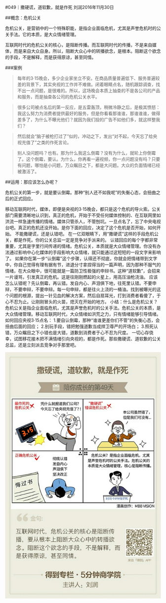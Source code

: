 #049｜撒硬谎，道软歉，就是作死
刘润2016年11月30日

##概念：危机公关

危机公关，是营销中的一个特殊职能，是指企业面临危机，尤其是声誉危机时的公关手法。它的本质，是大众情绪管理。

互联网时代的危机公关的核心，是阻断传播。而互联网时代的传播，不是来自媒体，而是来自大众自身。所以，阻断大众心中的转播欲念，是根本。阻断这个欲念的手段，不是解释，而是获得原谅，甚至同情。

###案例

>每年的3·15晚会，多少企业家坐立不安。在商品质量普遍低下、服务普遍较差的背景下，其实央视的工作并不难做。闭着眼睛点名，随机跟踪调查，找不出一点问题，是很难的。所以，这场晚会本质上抽查的不是各公司的产品和服务，而是抽查各公司的危机公关水平。

>很多公司被点名后的第一反应，是五雷轰顶，稍微冷静之后，是极其愤怒：我这么努力为消费者提供最好的服务，但是你看看那谁谁，那谁谁谁，做得差多了，为什么不曝光他们？就因为我们投的广告不如他们多，就这样整我们？

>然后就会“脑子被枪打过了”似的，冲动之下，发出“对不起，今天忘了给央视充值了”之类的作死言论。

>别人没问题吗？也有。那为什么我这么倒霉？没有为什么，就轮上你倒霉了。这个倒霉，要认。为什么，你再看一遍视频，你一点问题没有吗？只要有问题，哪怕是小问题，万众瞩目之下，都是大问题。大众的负面情绪已经被激活了。

##运用：那应该怎么办呢？

危机公关的第一步，就是要认倒霉。那种“别人还不如我呢”的失衡心态，会扭曲之后的正式回应。

移动互联网时代，媒体，即便是央视的3·15晚会，都只是这个危机的导火索。公关部门需要清晰地认识到，真正的危机，开始于不受任何媒体控制的、在互联网里如洪流一样急速传播的情绪。媒体只管杀人，不管刨坑。一旦点名了，忘了中央电视台吧。真正的危机还没开始。是你下面的回应，决定了这个危机是否开始，如何开始。
不能撒硬谎，还是认错吧。
在一亿双眼睛下，用“撒硬谎”这样的手段危机公关，都是作死。你的公关总监一定是竞争对手派来的。
认错回应的每个字都非常重要，尤其是字里行间传递的情绪。危机公关，本质就是大众情绪管理。你没有办法通过影响中心化媒体的手段影响大众情绪，就只能通过这短短的一段文字来影响了。
如果你在第一步“认倒霉”这个步骤，认得还不彻底，你就会把情绪带到文字中，你自己觉得有理有据有节，进退分寸拿捏得当的一篇声明，因为那种不服气的情绪，在大众眼中，很可能就是一篇防卫性极强的申辩书。这种“道软歉”，会招来一片谩骂，引发真正的危机。这是往刚刚燃起的火星上，用高压油枪浇油。
应该怎么认错呢？先认倒霉，再认错。发自内心、声泪俱下地，往死里认错。不要申辩，不要申辩，不要申辩。每一句申辩，都是往火上浇的一桶油。找到被曝光的这个问题的根源，提出一针见血的解决方案，然后自扇耳光，打到消费者看傻了，于心不忍为止。让刚刚冒头的火苗，熄灭在开始的地方。
小结：什么是危机公关？
危机公关是指企业面临危机，尤其是声誉危机时的公关手法。危机公关的本质，是大众情绪管理。移动互联网时代，大众情绪如洪荒之力，只有情绪能够引导情绪。
如何回应央视3·15点名：
1.要自认倒霉，那种“谁谁更差你们不管”的失衡心态，会扭曲后面的回应；
2.别玩手段，错把勉强道歉当成捍卫尊严的开场白；
3.照死认错，万众瞩目之下小错也是大错，道歉到消费者于心不忍为尺度。
一切心存侥幸，试图移花接木把不满情绪引向央视的，都是作死。那些撒硬谎、道软歉的公关总监，还是立刻派去竞争对手那里吧。

![](./_image/2017-08-04-15-52-38.jpg)
